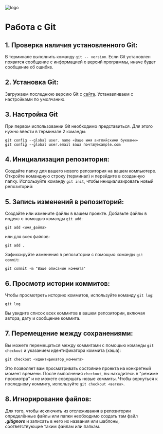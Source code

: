 ![logo](1color-lightbg@2x.png)
# Работа с Git

## 1. Проверка наличия установленного Git:
В терминале выполнить команду `git -- version`.
Если Git установлен появится сообщение с информацией о версий программы, иначе будет сообщение об ошибке.

## 2. Установка Git:
Загружаем последнюю версию Git с [сайта](https://git-scm.com/downloads).
Устанавливаем с настройками по умолчанию.

## 3. Настройка Git
При первом использовании Git необходимо представиться. 
Для этого нужно ввести в терминале 2 команды:
```
git config --global user. name «Ваше имя английскими буквами»
git config --global user.email ваша почта@example.com
```

## 4. Инициализация репозитория:
Создайте папку для вашего нового репозитория на вашем компьютере.
Откройте командную строку (терминал) и перейдите в созданную папку.
Используйте команду `git init`, чтобы инициализировать новый репозиторий:


## 5. Запись изменений в репозиторий:
Создайте или измените файлы в вашем проекте.
Добавьте файлы в индекс с помощью команды `git add`:
```
git add <имя_файла>
```
или для всех файлов:
```
git add .
```
Зафиксируйте изменения в репозитории с помощью команды `git commit`:
```
git commit -m "Ваше описание коммита"
```


## 6. Просмотр истории коммитов:
Чтобы просмотреть историю коммитов, используйте команду `git log`:
```
git log
```
Вы увидите список всех коммитов в вашем репозитории, включая автора, дату и сообщение коммита.

## 7. Перемещение между сохранениями:
Вы можете перемещаться между коммитами с помощью команды `git checkout` и указанием идентификатора коммита (хэша):
```
git checkout <идентификатор_коммита>
```
Это позволяет вам просматривать состояние проекта на конкретный момент времени. После выполнения `checkout`, вы находитесь в "режиме просмотра" и не можете совершать новые коммиты. Чтобы вернуться к последнему коммиту, используйте `git checkout <ветка>`.

## 8. Игнорирование файлов: 
Для того, чтобы исключить из отслеживания в репозитории определённые файлы или папки необходимо создать там файл ***.gitignore*** и записать в него их названия или шаблоны, соответствующие таким файлам или папкам.

